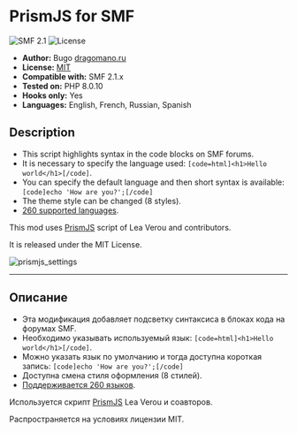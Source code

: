 # PrismJS for SMF
![SMF 2.1](https://img.shields.io/badge/SMF-2.1-blue.svg?style=flat&color=ed6033)
![License](https://img.shields.io/github/license/dragomano/prismjs-for-smf)

* **Author:** Bugo [dragomano.ru](https://dragomano.ru/mods/prismjs-for-smf)
* **License:** [MIT](https://github.com/dragomano/PrismJS-for-SMF/blob/master/LICENSE)
* **Compatible with:** SMF 2.1.x
* **Tested on:** PHP 8.0.10
* **Hooks only:** Yes
* **Languages:** English, French, Russian, Spanish

## Description
* This script highlights syntax in the code blocks on SMF forums.
* It is necessary to specify the language used: `[code=html]<h1>Hello world</h1>[/code]`.
* You can specify the default language and then short syntax is available: `[code]echo 'How are you?';[/code]`
* The theme style can be changed (8 styles).
* [260 supported languages](https://prismjs.com/#supported-languages).

This mod uses [PrismJS](https://prismjs.com) script of Lea Verou and contributors.

It is released under the MIT License.

![prismjs_settings](https://user-images.githubusercontent.com/229402/131349250-48af6c46-a2f2-4da9-bd3f-47034de35639.png)

------

## Описание
* Эта модификация добавляет подсветку синтаксиса в блоках кода на форумах SMF.
* Необходимо указывать используемый язык: `[code=html]<h1>Hello world</h1>[/code]`.
* Можно указать язык по умолчанию и тогда доступна короткая запись: `[code]echo 'How are you?';[/code]`
* Доступна смена стиля оформления (8 стилей).
* [Поддерживается 260 языков](https://prismjs.com/#supported-languages).

Используется скрипт [PrismJS](https://prismjs.com) Lea Verou и соавторов.

Распространяется на условиях лицензии MIT.
